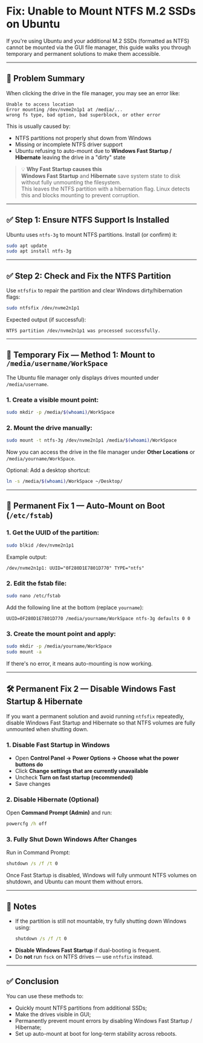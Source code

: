 # Fix: Unable to Mount NTFS M.2 SSDs on Ubuntu

If you're using Ubuntu and your additional M.2 SSDs (formatted as NTFS) cannot be mounted via the GUI file manager, this guide walks you through temporary and permanent solutions to make them accessible.

---

## 🧯 Problem Summary

When clicking the drive in the file manager, you may see an error like:

```
Unable to access location
Error mounting /dev/nvme2n1p1 at /media/...
wrong fs type, bad option, bad superblock, or other error
```

This is usually caused by:

- NTFS partitions not properly shut down from Windows  
- Missing or incomplete NTFS driver support  
- Ubuntu refusing to auto-mount due to **Windows Fast Startup / Hibernate** leaving the drive in a "dirty" state

> 💡 **Why Fast Startup causes this**  
> **Windows Fast Startup** and **Hibernate** save system state to disk without fully unmounting the filesystem.  
> This leaves the NTFS partition with a hibernation flag. Linux detects this and blocks mounting to prevent corruption.

---

## ✅ Step 1: Ensure NTFS Support Is Installed

Ubuntu uses `ntfs-3g` to mount NTFS partitions. Install (or confirm) it:

```bash
sudo apt update
sudo apt install ntfs-3g
```

---

## ✅ Step 2: Check and Fix the NTFS Partition

Use `ntfsfix` to repair the partition and clear Windows dirty/hibernation flags:

```bash
sudo ntfsfix /dev/nvme2n1p1
```

Expected output (if successful):

```
NTFS partition /dev/nvme2n1p1 was processed successfully.
```

---

## 🔧 Temporary Fix — Method 1: Mount to `/media/username/WorkSpace`

The Ubuntu file manager only displays drives mounted under `/media/username`.

### 1. Create a visible mount point:

```bash
sudo mkdir -p /media/$(whoami)/WorkSpace
```

### 2. Mount the drive manually:

```bash
sudo mount -t ntfs-3g /dev/nvme2n1p1 /media/$(whoami)/WorkSpace
```

Now you can access the drive in the file manager under **Other Locations** or `/media/yourname/WorkSpace`.

Optional: Add a desktop shortcut:

```bash
ln -s /media/$(whoami)/WorkSpace ~/Desktop/
```

---

## 🔁 Permanent Fix 1 — Auto-Mount on Boot (`/etc/fstab`)

### 1. Get the UUID of the partition:

```bash
sudo blkid /dev/nvme2n1p1
```

Example output:

```
/dev/nvme2n1p1: UUID="0F280D1E7801D770" TYPE="ntfs"
```

### 2. Edit the fstab file:

```bash
sudo nano /etc/fstab
```

Add the following line at the bottom (replace `yourname`):

```
UUID=0F280D1E7801D770 /media/yourname/WorkSpace ntfs-3g defaults 0 0
```

### 3. Create the mount point and apply:

```bash
sudo mkdir -p /media/yourname/WorkSpace
sudo mount -a
```

If there's no error, it means auto-mounting is now working.

---

## 🛠 Permanent Fix 2 — Disable Windows Fast Startup & Hibernate

If you want a permanent solution and avoid running `ntfsfix` repeatedly, disable Windows Fast Startup and Hibernate so that NTFS volumes are fully unmounted when shutting down.

### 1. Disable Fast Startup in Windows  
- Open **Control Panel → Power Options → Choose what the power buttons do**  
- Click **Change settings that are currently unavailable**  
- Uncheck **Turn on fast startup (recommended)**  
- Save changes

### 2. Disable Hibernate (Optional)  
Open **Command Prompt (Admin)** and run:

```cmd
powercfg /h off
```

### 3. Fully Shut Down Windows After Changes  
Run in Command Prompt:

```cmd
shutdown /s /f /t 0
```

Once Fast Startup is disabled, Windows will fully unmount NTFS volumes on shutdown, and Ubuntu can mount them without errors.

---

## 🧩 Notes

- If the partition is still not mountable, try fully shutting down Windows using:
  ```cmd
  shutdown /s /f /t 0
  ```
- **Disable Windows Fast Startup** if dual-booting is frequent.
- Do **not** run `fsck` on NTFS drives — use `ntfsfix` instead.

---

## ✅ Conclusion

You can use these methods to:  
- Quickly mount NTFS partitions from additional SSDs;  
- Make the drives visible in GUI;  
- Permanently prevent mount errors by disabling Windows Fast Startup / Hibernate;  
- Set up auto-mount at boot for long-term stability across reboots.
